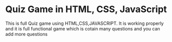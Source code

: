 # Quiz Game in HTML, CSS, JavaScript
 This is full Quiz game using HTML,CSS,JAVASCRIPT. It is working properly and it is full functional game which is cotain many questions and you can add more questions
